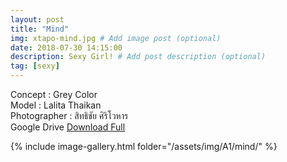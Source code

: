 ```yaml
---
layout: post
title: "Mind"
img: xtapo-mind.jpg # Add image post (optional)
date: 2018-07-30 14:15:00
description: Sexy Girl! # Add post description (optional)
tag: [sexy]
---
```

Concept : Grey Color  
Model : Lalita Thaikan  
Photographer : สิทธิชัย ศิริโวหาร  
Google Drive [Download Full](http://gestyy.com/e0Ktei)            

{% include image-gallery.html folder="/assets/img/A1/mind/" %}
